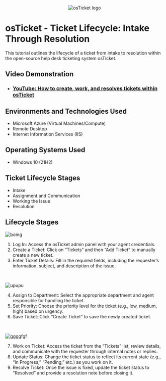 <p align="center">
<img src="https://i.imgur.com/Clzj7Xs.png" alt="osTicket logo"/>
</p>

<h1>osTicket - Ticket Lifecycle: Intake Through Resolution</h1>
This tutorial outlines the lifecycle of a ticket from intake to resolution within the open-source help desk ticketing system osTicket.<br />


<h2>Video Demonstration</h2>

- ### [YouTube: How to create, work, and resolves tickets within osTicket](https://www.youtube.com/watch?v=mf6IrOdbGlQ)

<h2>Environments and Technologies Used</h2>

- Microsoft Azure (Virtual Machines/Compute)
- Remote Desktop
- Internet Information Services (IIS)

<h2>Operating Systems Used </h2>

- Windows 10</b> (21H2)

<h2>Ticket Lifecycle Stages</h2>

- Intake
- Assignment and Communication
- Working the Issue
- Resolution

<h2>Lifecycle Stages</h2>

<p>

  ![boing](https://github.com/user-attachments/assets/4ab8f5a7-a3fe-46d7-bbcf-d1c43e9aa429)

<p>

1. Log In: Access the osTicket admin panel with your agent credentials.
2. Create a Ticket: Click on “Tickets” and then “Add Ticket” to manually create a new ticket.
3. Enter Ticket Details: Fill in the required fields, including the requester’s information, subject, and description of the issue.
</p>
<br />

<p>

![upupu](https://github.com/user-attachments/assets/35f7e65a-17ae-4d98-ae7d-a6f676f76e31)

<p>

4. Assign to Department: Select the appropriate department and agent responsible for handling the ticket.
5. Set Priority: Choose the priority level for the ticket (e.g., low, medium, high) based on urgency.
6. Save Ticket: Click “Create Ticket” to save the newly created ticket.
</p>
<br />

<p>

![ggggfgf](https://github.com/user-attachments/assets/1f7cf1b8-f96e-46d1-9562-9188812d6b67)

<p>

7. Work on Ticket: Access the ticket from the “Tickets” list, review details, and communicate with the requester through internal notes or replies.
8. Update Status: Change the ticket status to reflect its current state (e.g., “In Progress,” “Pending,” etc.) as you work on it.
9. Resolve Ticket: Once the issue is fixed, update the ticket status to “Resolved” and provide a resolution note before closing it.
</p>
<br />
